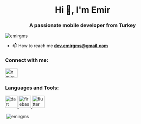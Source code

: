 <h1 align="center">Hi 👋, I'm Emir</h1>
<h3 align="center">A passionate mobile developer from Turkey</h3>

<p align="left"> <img src="https://komarev.com/ghpvc/?username=emirgms&label=Profile%20views&color=0e75b6&style=flat" alt="emirgms" /> </p>

- 📫 How to reach me **dev.emirgms@gmail.com**

<h3 align="left">Connect with me:</h3>
<p align="left">
<a href="https://linkedin.com/in/emircemilgümüs" target="blank"><img align="center" src="https://raw.githubusercontent.com/rahuldkjain/github-profile-readme-generator/master/src/images/icons/Social/linked-in-alt.svg" alt="emircemilgümüs" height="30" width="40" /></a>
</p>

<h3 align="left">Languages and Tools:</h3>
<p align="left"> <a href="https://dart.dev" target="_blank" rel="noreferrer"> <img src="https://www.vectorlogo.zone/logos/dartlang/dartlang-icon.svg" alt="dart" width="40" height="40"/> </a> <a href="https://firebase.google.com/" target="_blank" rel="noreferrer"> <img src="https://www.vectorlogo.zone/logos/firebase/firebase-icon.svg" alt="firebase" width="40" height="40"/> </a> <a href="https://flutter.dev" target="_blank" rel="noreferrer"> <img src="https://www.vectorlogo.zone/logos/flutterio/flutterio-icon.svg" alt="flutter" width="40" height="40"/> </a> </p>

<p>&nbsp;<img align="center" src="https://github-readme-stats.vercel.app/api?username=emirgms&show_icons=true&locale=en" alt="emirgms" /></p>

